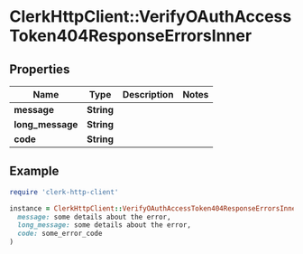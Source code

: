 # ClerkHttpClient::VerifyOAuthAccessToken404ResponseErrorsInner

## Properties

| Name | Type | Description | Notes |
| ---- | ---- | ----------- | ----- |
| **message** | **String** |  |  |
| **long_message** | **String** |  |  |
| **code** | **String** |  |  |

## Example

```ruby
require 'clerk-http-client'

instance = ClerkHttpClient::VerifyOAuthAccessToken404ResponseErrorsInner.new(
  message: some details about the error,
  long_message: some details about the error,
  code: some_error_code
)
```

